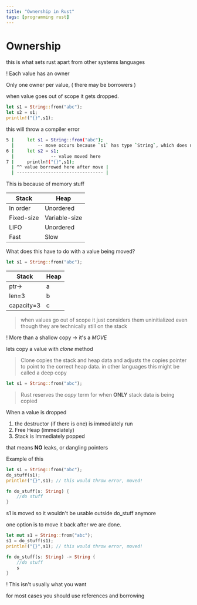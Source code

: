 ```yaml
---
title: "Ownership in Rust"
tags: [programming rust]
---
```


# Ownership

this is what sets rust apart from other systems languages

! Each value has an owner

Only one owner per value, ( there may be borrowers )

when value goes out of scope it gets dropped.

```rust
let s1 = String::from("abc");
let s2 = s1;
println!("{}",s1);
```

this will throw a compiler error

```bash
5 |     let s1 = String::from("abc");
  |         -- move occurs because `s1` has type `String`, which does not implement the `Copy` trait
6 |     let s2 = s1;
  |              -- value moved here
7 |     println!("{}",s1);
  | ^^ value borrowed here after move |
  | --------------------------------- |
```

This is because of memory stuff

| Stack      | Heap          |
| ---------- | ------------- |
| In order   | Unordered     |
| Fixed-size | Variable-size |
| LIFO       | Unordered     |
| Fast       | Slow          |

What does this have to do with a value being moved?

```rust
let s1 = String::from("abc");
```

| Stack      | Heap |
| ---------- | ---- |
| ptr->      | a    |
| len=3      | b    |
| capacity=3 | c    | 

>when values go out of scope it just considers them uninitialized even though they are technically still on the stack

! More than a shallow copy -> it's a *MOVE* 

lets copy a value with *clone* method

>Clone copies the stack and heap data and adjusts the copies pointer to point to the correct heap data. in other languages this might be called a deep copy

```rust
let s1 = String::from("abc");

```

>Rust reserves the *copy* term for when **ONLY** stack data is being copied

When a value is dropped
1. the destructor (if there is one) is immediately run
2. Free Heap (immediately)
3. Stack is Immediately popped

that means **NO** leaks, or dangling pointers

Example of this

```rust
let s1 = String::from("abc");
do_stuff(s1);
println!("{}",s1); // this would throw error, moved!

fn do_stuff(s: String) {
	//do stuff
}
```

s1 is moved so it wouldn't be usable outside do_stuff anymore

one option is to move it back after we are done.
```rust
let mut s1 = String::from("abc");
s1 = do_stuff(s1);
println!("{}",s1); // this would throw error, moved!

fn do_stuff(s: String) -> String {
	//do stuff
	s
}
```

! This isn't usually what you want

for most cases you should use references and borrowing